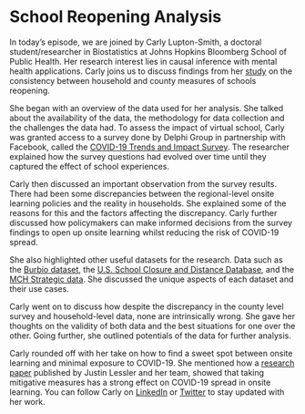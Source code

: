 # School Reopening Analysis
In today’s episode, we are joined by Carly Lupton-Smith, a doctoral student/researcher in Biostatistics at Johns Hopkins Bloomberg School of Public Health. Her research interest lies in causal inference with mental health applications. Carly joins us to discuss findings from her [study](https://arxiv.org/abs/2103.13296) on the consistency between household and county measures of schools reopening.

She began with an overview of the data used for her analysis. She talked about the availability of the data, the methodology for data collection and the challenges the data had. To assess the impact of virtual school, Carly was granted access to a survey done by Delphi Group in partnership with Facebook, called the [COVID-19 Trends and Impact Survey](https://delphi.cmu.edu/covid19/ctis/). The researcher explained how the survey questions had evolved over time until they captured the effect of school experiences.

Carly then discussed an important observation from the survey results. There had been some discrepancies between the regional-level onsite learning policies and the reality in households. She explained some of the reasons for this and the factors affecting the discrepancy. Carly further discussed how policymakers can make informed decisions from the survey findings to open up onsite learning whilst reducing the risk of COVID-19 spread.

She also highlighted other useful datasets for the research. Data such as the [Burbio dataset](https://cai.burbio.com/school-opening-tracker/), the [U.S. School Closure and Distance Database](https://osf.io/tpwqf/), and the [MCH Strategic data](https://www.mchdata.com/). She discussed the unique aspects of each dataset and their use cases. 

Carly went on to discuss how despite the discrepancy in the county level survey and household-level data, none are intrinsically wrong. She gave her thoughts on the validity of both data and the best situations for one over the other. Going further, she outlined potentials of the data for further analysis.

Carly rounded off with her take on how to find a sweet spot between onsite learning and minimal exposure to COVID-19. She mentioned how a [research paper](https://www.science.org/doi/10.1126/science.abh2939) published by Justin Lessler and her team, showed that taking mitigative measures has a strong effect on COVID-19 spread in onsite learning. You can follow Carly on [LinkedIn](https://www.linkedin.com/in/carly-lupton-smith/) or [Twitter](https://twitter.com/cluptonsmith) to stay updated with her work.
